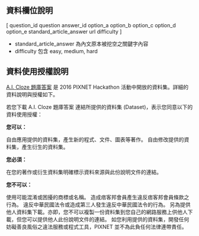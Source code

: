 

## 資料欄位說明

[ question_id question  answer_id	option_a  option_b  option_c  option_d  option_e	standard_article_answer url difficulty ]

- standard_article_answer 為內文原本被挖空之關鍵字內容
- difficulty 包含 easy, medium, hard

## 資料使用授權說明

[A.I. Cloze 題庫答案](./hackathon_1000.tsv) 是 2016 PIXNET Hackathon 活動中開放的資料集。詳細的資料說明與授權如下。


若您下載 A.I. Cloze 題庫答案 連結所提供的資料集 (Dataset)，表示您同意以下的資料使用授權：

**您可以：**

自由應用提供的資料集，產生新的程式、文件、圖表等著作。
自由修改提供的資料集，產生衍生的資料集。

**您必須：**

在您的著作或衍生資料集明確標示資料來源與此份說明文件的連結。

**您不可以：**

使用可能混淆或困擾的商標或名稱。
造成痞客邦會員產生違反痞客邦會員條款之行為。
違反中華民國法令或造成第三人發生違反中華民國法令的行為。
另為提供他人資料集下載。亦即，您不可以複製一份資料集到您自己的網路服務上供他人下載，但您可以提供他人此份說明文件的連結。
如您利用提供的資料集，開發任何妨礙善良風俗之違法服務或程式工具，PIXNET 並不為此負任何法律連帶責任。
